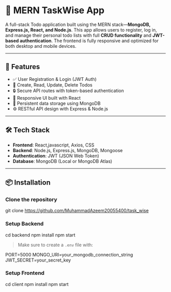 # 📝 MERN TaskWise App

A full-stack Todo application built using the MERN stack—**MongoDB, Express.js, React, and Node.js**. This app allows users to register, log in, and manage their personal todo lists with full **CRUD functionality** and **JWT-based authentication**. The frontend is fully responsive and optimized for both desktop and mobile devices.

---

## 🚀 Features

- ✅ User Registration & Login (JWT Auth)
- 🧾 Create, Read, Update, Delete Todos
- 🔒 Secure API routes with token-based authentication
- 📱 Responsive UI built with React
- 💾 Persistent data storage using MongoDB
- ⚙️ RESTful API design with Express & Node.js

---

## 🛠️ Tech Stack

- **Frontend**: React,javascript, Axios, CSS  
- **Backend**: Node.js, Express.js, MongoDB, Mongoose
- **Authentication**: JWT (JSON Web Token)
- **Database**: MongoDB (Local or MongoDB Atlas)

---

## 📦 Installation

### Clone the repository

git clone https://github.com/MuhammadAzeem20055400/task_wise

### Setup Backend

cd backend
npm install
npm start

> Make sure to create a `.env` file with:

PORT=5000
MONGO_URI=your_mongodb_connection_string
JWT_SECRET=your_secret_key

### Setup Frontend

cd client
npm install
npm start




